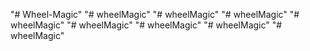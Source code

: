 "# Wheel-Magic" 
"# wheelMagic" 
"# wheelMagic" 
"# wheelMagic" 
"# wheelMagic" 
"# wheelMagic" 
"# wheelMagic" 
"# wheelMagic" 
"# wheelMagic" 
